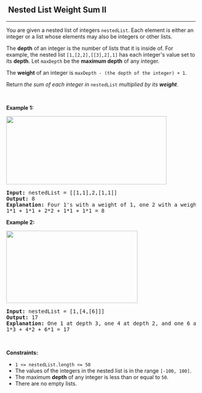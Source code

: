<h2>  Nested List Weight Sum II</h2><hr><div><p>You are given a nested list of integers <code>nestedList</code>. Each element is either an integer or a list whose elements may also be integers or other lists.</p>

<p>The <strong>depth</strong> of an integer is the number of lists that it is inside of. For example, the nested list <code>[1,[2,2],[[3],2],1]</code> has each integer's value set to its <strong>depth</strong>. Let <code>maxDepth</code> be the <strong>maximum depth</strong> of any integer.</p>

<p>The <strong>weight</strong> of an integer is <code>maxDepth - (the depth of the integer) + 1</code>.</p>

<p>Return <em>the sum of each integer in </em><code>nestedList</code><em> multiplied by its <strong>weight</strong></em>.</p>

<p>&nbsp;</p>
<p><strong class="example">Example 1:</strong></p>
<img alt="" src="https://assets.leetcode.com/uploads/2021/03/27/nestedlistweightsumiiex1.png" style="width: 426px; height: 181px;">
<pre><strong>Input:</strong> nestedList = [[1,1],2,[1,1]]
<strong>Output:</strong> 8
<strong>Explanation:</strong> Four 1's with a weight of 1, one 2 with a weight of 2.
1*1 + 1*1 + 2*2 + 1*1 + 1*1 = 8
</pre>

<p><strong class="example">Example 2:</strong></p>
<img alt="" src="https://assets.leetcode.com/uploads/2021/03/27/nestedlistweightsumiiex2.png" style="width: 349px; height: 192px;">
<pre><strong>Input:</strong> nestedList = [1,[4,[6]]]
<strong>Output:</strong> 17
<strong>Explanation:</strong> One 1 at depth 3, one 4 at depth 2, and one 6 at depth 1.
1*3 + 4*2 + 6*1 = 17
</pre>

<p>&nbsp;</p>
<p><strong>Constraints:</strong></p>

<ul>
	<li><code>1 &lt;= nestedList.length &lt;= 50</code></li>
	<li>The values of the integers in the nested list is in the range <code>[-100, 100]</code>.</li>
	<li>The maximum <strong>depth</strong> of any integer is less than or equal to <code>50</code>.</li>
	<li>There are no empty lists.</li>
</ul>
</div>